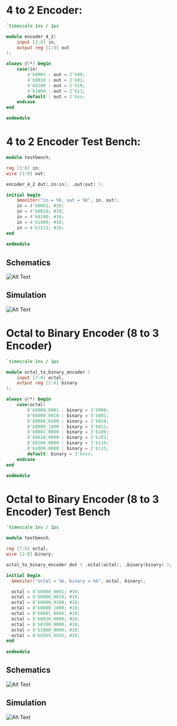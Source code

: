 #  4 to 2 Encoder:
```verilog
`timescale 1ns / 1ps

module encoder_4_2(
    input [3:0] in,
    output reg [1:0] out
);

always @(*) begin
    case(in)
        4'b0001 : out = 2'b00;
        4'b0010 : out = 2'b01; 
        4'b0100 : out = 2'b10;
        4'b1000 : out = 2'b11;
        default : out = 2'bxx; 
    endcase
end

endmodule
```

# 4 to 2 Encoder Test Bench:

```verilog
module testbench;

reg [3:0] in;
wire [1:0] out;

encoder_4_2 dut(.in(in), .out(out) );

initial begin
    $monitor("in = %b, out = %b", in, out); 
    in = 4'b0001; #10;
    in = 4'b0010; #10;
    in = 4'b0100; #10;
    in = 4'b1000; #10;
    in = 4'b1111; #10;    
end
      
endmodule
```

## Schematics
![Alt Text](https://i.ibb.co/vktjZ64/4-to-2-encoder.png)

## Simulation
![Alt Text](https://i.ibb.co/rsrJvVT/4-to-2-encoder-simu.png)


# Octal to Binary Encoder (8 to 3 Encoder)
```verilog
`timescale 1ns / 1ps

module octal_to_binary_encoder (
    input [7:0] octal,
    output reg [2:0] binary
);

always @(*) begin
    case(octal)
        8'b0000_0001 : binary = 3'b000; 
        8'b0000_0010 : binary = 3'b001;
        8'b0000_0100 : binary = 3'b010;
        8'b0000_1000 : binary = 3'b011;
        8'b0001_0000 : binary = 3'b100;
        8'b0010_0000 : binary = 3'b101;
        8'b0100_0000 : binary = 3'b110;
        8'b1000_0000 : binary = 3'b111;
        default: binary = 3'bxxx;
    endcase
end

endmodule
```

# Octal to Binary Encoder (8 to 3 Encoder) Test Bench

```verilog
`timescale 1ns / 1ps

module testbench;

reg [7:0] octal;  
wire [2:0] binary;

octal_to_binary_encoder dut ( .octal(octal), .binary(binary) );

initial begin
  $monitor("octal = %b, binary = %b", octal, binary);

  octal = 8'b0000_0001; #10;
  octal = 8'b0000_0010; #10;
  octal = 8'b0000_0100; #10;
  octal = 8'b0000_1000; #10;
  octal = 8'b0001_0000; #10;
  octal = 8'b0010_0000; #10;  
  octal = 8'b0100_0000; #10;
  octal = 8'b1000_0000; #10;
  octal = 8'bXXXX_XXXX; #10;
end
      
endmodule

```

## Schematics
![Alt Text](https://i.ibb.co/wYNS9Np/8-to-3-encoder.png)

## Simulation
![Alt Text](https://i.ibb.co/nz2g3C9/8-to-3-encoder-simu.png)

